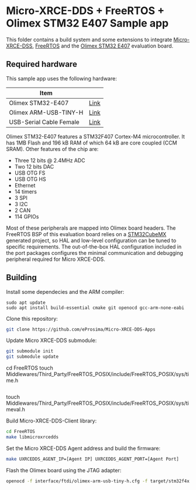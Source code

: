 # Micro-XRCE-DDS + FreeRTOS + Olimex STM32 E407 Sample app

This folder contains a build system and some extensions to integrate [Micro-XRCE-DSS](https://micro-xrce-dds.readthedocs.io/en/latest/), [FreeRTOS](https://www.freertos.org/) and the [Olimex STM32 E407](https://www.olimex.com/Products/ARM/ST/STM32-E407/open-source-hardware) evaluation board.


## Required hardware

This sample app uses the following hardware:

| Item | |
|---------------|----------------------------------------------------------|
| Olimex STM32-E407 | [Link](https://www.olimex.com/Products/ARM/ST/STM32-E407/open-source-hardware) |
| Olimex ARM-USB-TINY-H | [Link](https://www.olimex.com/Products/ARM/JTAG/ARM-USB-TINY-H/) |
| USB-Serial Cable Female | [Link](https://www.olimex.com/Products/Components/Cables/USB-Serial-Cable/USB-Serial-Cable-F/) |


Olimex STM32-E407 features a STM32F407 Cortex-M4 microcontroller. It has 1MB Flash and 196 kB RAM of which 64 kB are core coupled (CCM SRAM). Other features of the chip are:

- Three 12 bits @ 2.4MHz ADC
- Two 12 bits DAC
- USB OTG FS
- USB OTG HS
- Ethernet
- 14 timers
- 3 SPI
- 3 I2C
- 2 CAN
- 114 GPIOs

Most of these peripherals are mapped into Olimex board headers. The FreeRTOS BSP of this evaluation board relies on a [STM32CubeMX](https://www.st.com/en/development-tools/stm32cubemx.html) generated project, so HAL and low-level configuration can be tuned to specific requirements. The out-of-the-box HAL configuration included in the port packages configures the minimal communication and debugging peripheral required for Micro XRCE-DDS.



## Building

Install some dependecies and the ARM compiler:

```
sudo apt update
sudo apt install build-essential cmake git openocd gcc-arm-none-eabi
```

Clone this repository:

```bash
git clone https://github.com/eProsima/Micro-XRCE-DDS-Apps
```

Update Micro XRCE-DDS submodule:

```bash
git submodule init
git submodule update
```
cd FreeRTOS
touch Middlewares/Third_Party/FreeRTOS_POSIX/include/FreeRTOS_POSIX/sys/time.h

```

```

touch Middlewares/Third_Party/FreeRTOS_POSIX/include/FreeRTOS_POSIX/sys/timeval.h





Build Micro-XRCE-DDS-Client library:

```bash
cd FreeRTOS
make libmicroxrcedds
```

Set the Micro XRCE-DDS Agent address and build the firmware:

```bash
make UXRCEDDS_AGENT_IP=[Agent IP] UXRCEDDS_AGENT_PORT=[Agent Port]
```

Flash the Olimex board using the JTAG adapter:

```bash
openocd -f interface/ftdi/olimex-arm-usb-tiny-h.cfg -f target/stm32f4x.cfg -c init -c "reset halt" -c "flash write_image erase build/microxrceddsapp.bin 0x08000000" -c "reset" -c "exit"
```